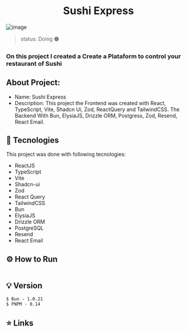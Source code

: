 <h1 align="center">Sushi Express</h1>

![image](https://github.com/feelipesantana/sushi.express/assets/130864526/01c360d0-fc8d-4ff5-ab00-422ff87cc2eb)


> status: Doing 🟠

### On this project I created a Create a Plataform to control your restaurant of Sushi

## About Project: 

+ Name: Sushi Express
+ Description: This project the Frontend was created with React, TypeScript, Vite, Shadcn Ui, Zod, ReactQuery and TailwindCSS. The Backend With Bun, ElysiaJS, Drizzle ORM, Postgress, Zod, Resend, React Email.
  
## 🚀 Tecnologies
This project was done with following tecnologies:
- ReactJS
- TypeScript
- Vite
- Shadcn-ui
- Zod
- React Query
- TailwindCSS
- Bun
- ElysiaJS
- Drizzle ORM
- PostgreSQL
- Resend
- React Email

## ⚙️ How to Run

```

```

## 💡 Version 

```
$ Bun - 1.0.21
$ PNPM - 8.14

```

## ⭐ Links 

```

```
